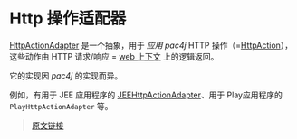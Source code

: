 # Http 操作适配器

[HttpActionAdapter](https://github.com/pac4j/pac4j/blob/master/pac4j-core/src/main/java/org/pac4j/core/http/adapter/HttpActionAdapter.java) 是一个抽象，用于 *应用 pac4j* HTTP 操作（=[HttpAction](https://github.com/pac4j/pac4j/blob/master/pac4j-core/src/main/java/org/pac4j/core/exception/http/HttpAction.java)），这些动作由 HTTP 请求/响应 = [web 上下文](/web-context.html) 上的逻辑返回。

它的实现因 *pac4j* 的实现而异。

例如，有用于 JEE 应用程序的 [JEEHttpActionAdapter](https://github.com/pac4j/pac4j/blob/master/pac4j-core/src/main/java/org/pac4j/core/http/adapter/JEEHttpActionAdapter.java)、用于 Play应用程序的 `PlayHttpActionAdapter` 等。

> [原文链接](https://www.pac4j.org/docs/http-action-adapter.html)
